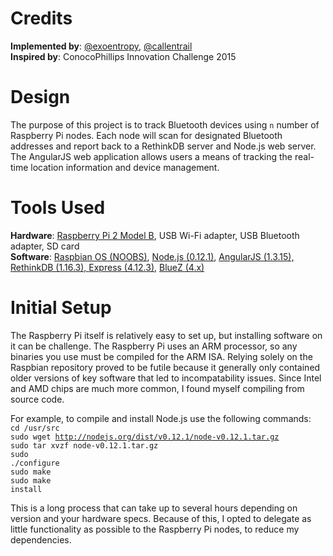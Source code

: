Credits
=======
<b>Implemented by</b>: <a href="https://github.com/exoentropy/">@exoentropy</a>, <a href="https://github.com/callentrail/">@callentrail</a><br>
<b>Inspired by</b>: ConocoPhillips Innovation Challenge 2015

Design
======
The purpose of this project is to track Bluetooth devices using <code>n</code> number of Raspberry Pi nodes. Each node will scan for designated Bluetooth addresses and report back to a RethinkDB server and Node.js web server. The AngularJS web application allows users a means of tracking the real-time location information and device management.

Tools Used
==========
<b>Hardware</b>: <a href="http://www.raspberrypi.org/products/raspberry-pi-2-model-b/">Raspberry Pi 2 Model B</a>, USB Wi-Fi adapter, USB Bluetooth adapter, SD card<br>
<b>Software</b>: <a href="http://www.raspberrypi.org/help/noobs-setup/">Raspbian OS (NOOBS)</a>, <a href="https://nodejs.org/">Node.js (0.12.1)</a>, <a href="https://angularjs.org/">AngularJS (1.3.15), <a href="http://rethinkdb.com/">RethinkDB (1.16.3), <a href="http://expressjs.com/">Express (4.12.3)</a>, <a href="http://www.bluez.org/">BlueZ (4.x)</a>

Initial Setup
=============
The Raspberry Pi itself is relatively easy to set up, but installing software on it can be challenge. The Raspberry Pi uses an ARM processor, so any binaries you use must be compiled for the ARM ISA. Relying solely on the Raspbian repository proved to be futile because it generally only contained older versions of key software that led to incompatability issues. Since Intel and AMD chips are much more common, I found myself compiling from source code.

For example, to compile and install Node.js use the following commands:<br>
<code>cd /usr/src</code><br>
<code>sudo wget http://nodejs.org/dist/v0.12.1/node-v0.12.1.tar.gz</code><br>
<code>sudo tar xvzf node-v0.12.1.tar.gz</code><br>
<code>sudo ./configure</code><br>
<code>sudo make</code><br>
<code>sudo make install</code><br>

This is a long process that can take up to several hours depending on version and your hardware specs. Because of this, I opted to delegate as little functionality as possible to the Raspberry Pi nodes, to reduce my dependencies.
